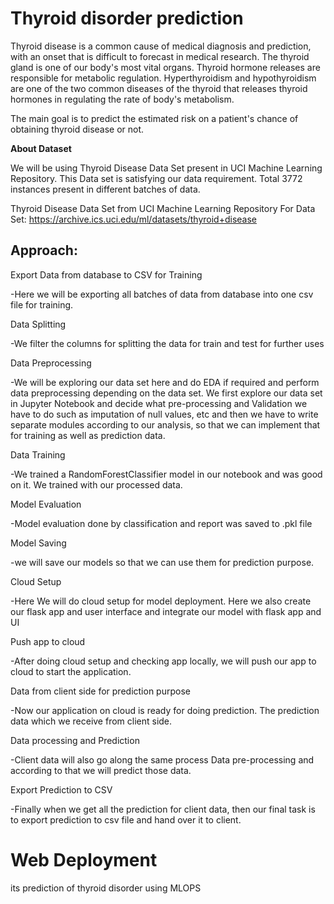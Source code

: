 Thyroid disorder prediction
==============================
Thyroid disease is a common cause of medical diagnosis and prediction, with an onset that is difficult to forecast in medical research. The thyroid gland is one of our body's most vital organs. Thyroid hormone releases are responsible for metabolic regulation. Hyperthyroidism and hypothyroidism are one of the two common diseases of the thyroid that releases thyroid hormones in regulating the rate of body's metabolism. 

The main goal is to predict the estimated risk on a patient's chance of obtaining thyroid disease or not.

**About Dataset**

We will be using Thyroid Disease Data Set present in UCI Machine Learning Repository. This Data set is satisfying our data requirement. Total 3772 instances present in different batches of data. 

Thyroid Disease Data Set from UCI Machine Learning Repository For Data Set: https://archive.ics.uci.edu/ml/datasets/thyroid+disease

 Approach:
-------------------------

Export Data from database to CSV for Training

-Here we will be exporting all batches of data from database into one csv file for training.

Data Splitting 

-We filter the columns for splitting the data for train and test for further uses

Data Preprocessing 

-We will be exploring our data set here and do EDA if required and perform data preprocessing depending on the data set. We first explore our data set in Jupyter Notebook and decide what pre-processing and Validation we have to do such as imputation of null values, etc and then we have to write separate modules according to our analysis, so that we can implement that for training as well as prediction data.

Data Training

-We trained a RandomForestClassifier model in our notebook and  was good on it. We 
trained with our processed data.

Model Evaluation

-Model evaluation done by classification and report was saved to .pkl file

Model Saving
 
-we will save our models  so that we can use them for prediction purpose.

Cloud Setup

-Here We will do cloud setup for model deployment. Here we also create our
flask app and user interface and integrate our model with flask app and UI

Push app to cloud

-After doing cloud setup and checking app locally, we will push our app to cloud to start the application.

Data from client side for prediction purpose

-Now our application on cloud is ready for doing prediction. The prediction data which we receive from client side.

Data processing and Prediction 

-Client data will also go along the same process Data pre-processing and 
according to that we will predict those data.

Export Prediction to CSV

-Finally when we get all the prediction for client data, then our final task is to export prediction to csv file and hand over it to client.

**Web Deployment**
======================================











its prediction of thyroid disorder using MLOPS

